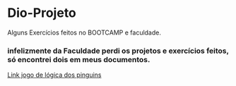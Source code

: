 # Dio-Projeto
Alguns Exercícios feitos no BOOTCAMP e faculdade. 

### infelizmente da Faculdade perdi os projetos e exercícios feitos, só encontrei dois em meus documentos.

[Link jogo de lógica dos pinguins](https://rachacuca.com.br/jogos/pinguins-numa-fria/)
